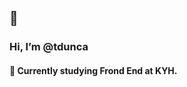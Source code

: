 ## 👋  

### Hi, I’m @tdunca  

#### 🌱 Currently studying Frond End at KYH.

<!---
tdunca/tdunca is a ✨ special ✨ repository because its `README.md` (this file) appears on your GitHub profile.
You can click the Preview link to take a look at your changes.
--->
